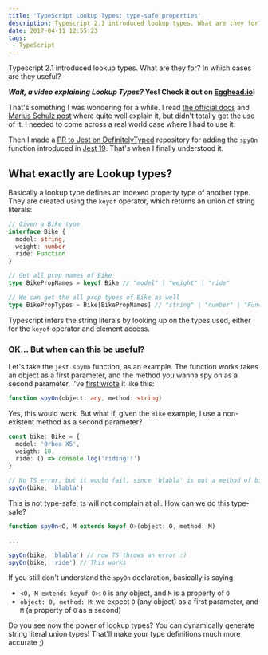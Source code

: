 ```yaml
---
title: 'TypeScript Lookup Types: type-safe properties'
description: Typescript 2.1 introduced lookup types. What are they for? In which cases are they useful?
date: 2017-04-11 12:55:23
tags:
 - TypeScript
---
```


Typescript 2.1 introduced lookup types. What are they for? In which cases are they useful?

<!-- more -->

**_Wait, a video explaining Lookup Types?_ Yes! Check it out on [Egghead.io](https://egghead.io/instructors/alex-jover-morales)!**

That's something I was wondering for a while. I read [the official docs](https://www.typescriptlang.org/docs/handbook/release-notes/typescript-2-1.html) and [Marius Schulz post](https://blog.mariusschulz.com/2017/01/06/typescript-2-1-keyof-and-lookup-types) where quite well explain it, but didn't totally get the use of it. I needed to come across a real world case where I had to use it.

Then I made a [PR to Jest on DefinitelyTyped](https://github.com/DefinitelyTyped/DefinitelyTyped/pull/14867) repository for adding the `spyOn` function introduced in [Jest 19](https://facebook.github.io/jest/). That's when I finally understood it.

## What exactly are Lookup types?

Basically a lookup type defines an indexed property type of another type. They are created using the `keyof` operator, which returns an union of string literals:

```typescript
// Given a Bike type
interface Bike {
  model: string,
  weight: number
  ride: Function
}

// Get all prop names of Bike
type BikePropNames = keyof Bike // "model" | "weight" | "ride"

// We can get the all prop types of Bike as well
type BikePropTypes = Bike[BikePropNames] // "string" | "number" | "Function"
```

Typescript infers the string literals by looking up on the types used, either for the `keyof` operator and element access.

### OK... But when can this be useful?

Let's take the `jest.spyOn` function, as an example. The function works takes an object as a first parameter, and the method you wanna spy on as a second parameter. I've [first wrote](https://github.com/DefinitelyTyped/DefinitelyTyped/pull/14867/commits/46f23ff159f5944f09d366b4385b4df9bcef3ed2) it like this:

```typescript
function spyOn(object: any, method: string)
```

Yes, this would work. But what if, given the `Bike` example, I use a non-existent method as a second parameter?

```typescript
const bike: Bike = {
  model: 'Orbea X5',
  weigth: 10,
  ride: () => console.log('riding!!')
}

// No TS error, but it would fail, since 'blabla' is not a method of bike
spyOn(bike, 'blabla')
```

This is not type-safe, ts will not complain at all. How can we do this type-safe?

```typescript
function spyOn<O, M extends keyof O>(object: O, method: M)

...

spyOn(bike, 'blabla') // now TS throws an error :)
spyOn(bike, 'ride') // This works
```

If you still don't understand the `spyOn` declaration, basically is saying:

 - `<O, M extends keyof O>`: `O` is any object, and `M` is a property of `O`
 - `object: O, method: M`: we expect `O` (any object) as a first parameter, and `M` (a property of `O` as a second)

Do you see now the power of lookup types? You can dynamically generate string literal union types! That'll make your type definitions much more accurate ;)


